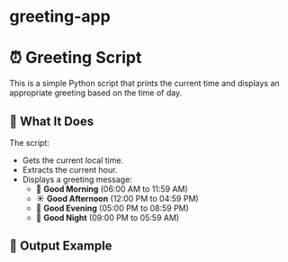 # greeting-app
# ⏰ Greeting Script

This is a simple Python script that prints the current time and displays an appropriate greeting based on the time of day.

## 🧠 What It Does

The script:
- Gets the current local time.
- Extracts the current hour.
- Displays a greeting message:
  - 🌅 **Good Morning** (06:00 AM to 11:59 AM)
  - ☀️ **Good Afternoon** (12:00 PM to 04:59 PM)
  - 🌇 **Good Evening** (05:00 PM to 08:59 PM)
  - 🌙 **Good Night** (09:00 PM to 05:59 AM)

## 🧾 Output Example

